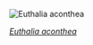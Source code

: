 
![Euthalia aconthea](https://upload.wikimedia.org/wikipedia/commons/thumb/3/3f/Euthalia_aconthea_%28common_baron%29_caterpillar_in_Si_Phan_Don_Laos.jpg/675px-Euthalia_aconthea_%28common_baron%29_caterpillar_in_Si_Phan_Don_Laos.jpg)

*[Euthalia aconthea](https://wikipedia.org/wiki/File:Euthalia_aconthea_(common_baron)_caterpillar_in_Si_Phan_Don_Laos.jpg)*
